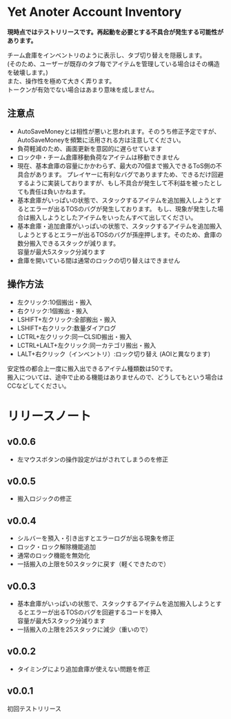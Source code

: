 # Yet Anoter Account Inventory
__現時点ではテストリリースです。再起動を必要とする不具合が発生する可能性があります。__

チーム倉庫をインベントリのように表示し、タブ切り替えを隠蔽します。  
(そのため、ユーザーが既存のタブ毎でアイテムを管理している場合はその構造を破壊します。)  
また、操作性を極めて大きく弄ります。  
トークンが有効でない場合はあまり意味を成しません。 

## 注意点
* AutoSaveMoneyとは相性が悪いと思われます。そのうち修正予定ですが、AutoSaveMoneyを頻繁に活用される方は注意してください。
* 負荷軽減のため、画面更新を意図的に遅らせています
* ロック中・チーム倉庫移動負荷なアイテムは移動できません
* 現在、基本倉庫の容量にかかわらず、最大の70個まで搬入できるToS側の不具合があります。
プレイヤーに有利なバグでありますため、できるだけ回避するように実装しておりますが、もし不具合が発生して不利益を被ったとしても責任は負いかねます。
* 基本倉庫がいっぱいの状態で、スタックするアイテムを追加搬入しようとするとエラーが出るTOSのバグが発生しております。
もし、現象が発生した場合は搬入しようとしたアイテムをいったんすべて出してください。
* 基本倉庫・追加倉庫がいっぱいの状態で、スタックするアイテムを追加搬入しようとするとエラーが出るTOSのバグが孫座押します。そのため、倉庫の数分搬入できるスタックが減ります。  
  容量が最大5スタック分減ります
* 倉庫を開いている間は通常のロックの切り替えはできません

## 操作方法
* 左クリック:10個搬出・搬入  
* 右クリック:1個搬出・搬入  
* LSHIFT+左クリック:全部搬出・搬入  
* LSHIFT+右クリック:数量ダイアログ  
* LCTRL+左クリック:同一CLSID搬出・搬入  
* LCTRL+LALT+左クリック:同一カテゴリ搬出・搬入  
* LALT+右クリック（インベントリ）:ロック切り替え  (AOIと異なります)

安定性の都合上一度に搬入出できるアイテム種類数は50です。     
搬入については、途中で止める機能はありませんので、どうしてもという場合はCCなどしてください。   
# リリースノート
## v0.0.6
* 左マウスボタンの操作設定がはがされてしまうのを修正
## v0.0.5
* 搬入ロジックの修正
## v0.0.4
* シルバーを預入・引き出すとエラーログが出る現象を修正
* ロック・ロック解除機能追加
* 通常のロック機能を無効化
* 一括搬入の上限を50スタックに戻す（軽くできたので）
## v0.0.3
* 基本倉庫がいっぱいの状態で、スタックするアイテムを追加搬入しようとするとエラーが出るTOSのバグを回避するコードを挿入  
  容量が最大5スタック分減ります
* 一括搬入の上限を25スタックに減少（重いので）
## v0.0.2
* タイミングにより追加倉庫が使えない問題を修正
## v0.0.1
初回テストリリース
